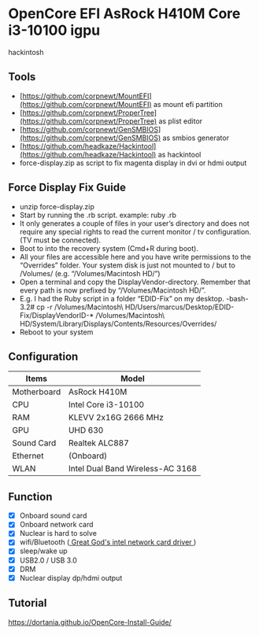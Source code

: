 # OpenCore EFI AsRock H410M Core i3-10100 igpu
hackintosh

## Tools
- [https://github.com/corpnewt/MountEFI](https://github.com/corpnewt/MountEFI) as mount efi partition
- [https://github.com/corpnewt/ProperTree](https://github.com/corpnewt/ProperTree) as plist editor
- [https://github.com/corpnewt/GenSMBIOS](https://github.com/corpnewt/GenSMBIOS) as smbios generator
- [https://github.com/headkaze/Hackintool](https://github.com/headkaze/Hackintool) as hackintool
- force-display.zip as script to fix magenta display in dvi or hdmi output

## Force Display Fix Guide
- unzip force-display.zip
- Start by running the .rb script. example: ruby .rb
- It only generates a couple of files in your user’s directory and does not require any special rights to read the current monitor / tv configuration. (TV must be connected).
- Boot to into the recovery system (Cmd+R during boot).
- All your files are accessible here and you have write permissions to the “Overrides” folder. Your system disk is just not mounted to / but to /Volumes/ (e.g. “/Volumes/Macintosh HD/”)
- Open a terminal and copy the DisplayVendor-directory. Remember that every path is now prefixed by “/Volumes/Macintosh HD/”.
- E.g. I had the Ruby script in a folder “EDID-Fix” on my desktop.
-bash-3.2# cp -r /Volumes/Macintosh\ HD/Users/marcus/Desktop/EDID-Fix/DisplayVendorID-* /Volumes/Macintosh\ HD/System/Library/Displays/Contents/Resources/Overrides/
- Reboot to your system

##  Configuration

| Items       | Model               |
| ----------- | ------------------- |
| Motherboard | AsRock H410M |
| CPU         | Intel Core i3-10100 |
| RAM         | KLEVV 2x16G 2666 MHz |
| GPU | UHD 630 |
| Sound Card  | Realtek ALC887      |
| Ethernet    | (Onboard)           |
| WLAN        | Intel Dual Band Wireless-AC 3168 |


##  Function
- [x] Onboard sound card
- [x] Onboard network card
- [x] Nuclear is hard to solve
- [x] wifi/Bluetooth ([ Great God's intel network card driver ](https://docs.oiw.workers.dev/itlwm/))
- [x] sleep/wake up
- [x] USB2.0 / USB 3.0
- [x] DRM
- [x] Nuclear display dp/hdmi output

##  Tutorial
https://dortania.github.io/OpenCore-Install-Guide/

